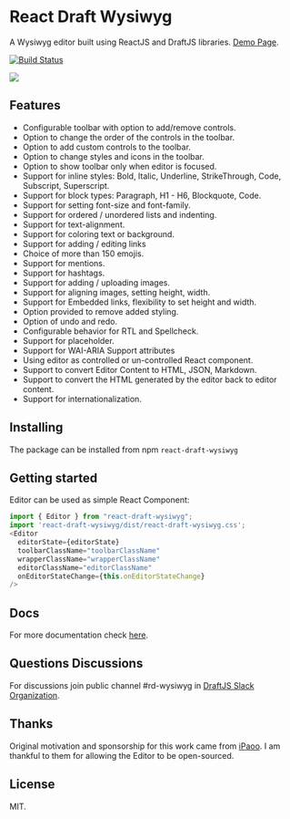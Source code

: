 # React Draft Wysiwyg

A Wysiwyg editor built using ReactJS and DraftJS libraries.
[Demo Page](https://jpuri.github.io/react-draft-wysiwyg).

[![Build Status](https://travis-ci.org/jpuri/react-draft-wysiwyg.svg?branch=master)](https://travis-ci.org/jpuri/react-draft-wysiwyg)

![](http://i.imgur.com/tU7kJ6i.gif)

## Features
- Configurable toolbar with option to add/remove controls.
- Option to change the order of the controls in the toolbar.
- Option to add custom controls to the toolbar.
- Option to change styles and icons in the toolbar.
- Option to show toolbar only when editor is focused.
- Support for inline styles: Bold, Italic, Underline, StrikeThrough, Code, Subscript, Superscript.
- Support for block types: Paragraph, H1 - H6, Blockquote, Code.
- Support for setting font-size and font-family.
- Support for ordered / unordered lists and indenting.
- Support for text-alignment.
- Support for coloring text or background.
- Support for adding / editing links
- Choice of more than 150 emojis.
- Support for mentions.
- Support for hashtags.
- Support for adding / uploading images.
- Support for aligning images, setting height, width.
- Support for Embedded links, flexibility to set height and width.
- Option provided to remove added styling.
- Option of undo and redo.
- Configurable behavior for RTL and Spellcheck.
- Support for placeholder.
- Support for WAI-ARIA Support attributes
- Using editor as controlled or un-controlled React component.
- Support to convert Editor Content to HTML, JSON, Markdown.
- Support to convert the HTML generated by the editor back to editor content.
- Support for internationalization.

## Installing
The package can be installed from npm `react-draft-wysiwyg`

## Getting started
Editor can be used as simple React Component:
```js
import { Editor } from "react-draft-wysiwyg";
import 'react-draft-wysiwyg/dist/react-draft-wysiwyg.css';
<Editor
  editorState={editorState}
  toolbarClassName="toolbarClassName"
  wrapperClassName="wrapperClassName"
  editorClassName="editorClassName"
  onEditorStateChange={this.onEditorStateChange}
/>
```

## Docs
For more documentation check [here](https://jpuri.github.io/react-draft-wysiwyg/#/docs?_k=jjqinp).

## Questions Discussions
For discussions join public channel #rd-wysiwyg in [DraftJS Slack Organization](https://draftjs.herokuapp.com/).

## Thanks
Original motivation and sponsorship for this work came from [iPaoo](http://www.ipaoo.com/). I am thankful to them for allowing the Editor to be open-sourced.

## License
MIT.
